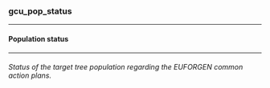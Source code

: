### gcu_pop_status



------
#### Population status



------
###### Status of the target tree population regarding the EUFORGEN common action plans.